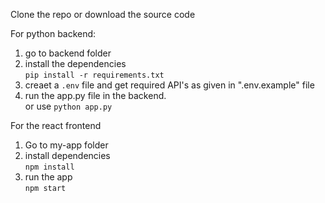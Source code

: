 Clone the repo or download the source code  

For python backend:  

 1.  go to backend folder  
 2. install the dependencies  
      `pip install -r requirements.txt`  
 3. creaet a `.env` file and get required API's as given in ".env.example" file  
 4. run the app.py file in the backend.   
       or use `python app.py`   
  

For the react frontend  

 1. Go to my-app folder  
 2. install dependencies  
    `npm install`  
 3. run the app  
    `npm start`
